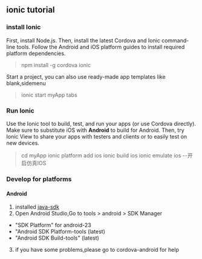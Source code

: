 ## ionic tutorial

### install Ionic

First, install Node.js. Then, install the latest Cordova and Ionic command-line tools. 
Follow the Android and iOS platform guides to install required platform dependencies.

> npm install -g cordova ionic
  
Start a project, you can also use ready-made app templates like blank,sidemenu
 
> ionic start myApp tabs 
   
   
### Run Ionic
   
Use the Ionic tool to build, test, and run your apps (or use Cordova directly). 
Make sure to substitute iOS with **Android** to build for Android.
Then, try Ionic View to share your apps with testers and clients or to easily test on new devices. 
  
> cd myApp
> ionic platform add ios
> ionic build ios
> ionic emulate ios  --开启仿真IOS

 
### Develop for platforms  

#### Android

   1. installed [java-sdk]
   2. Open Android Studio,Go to tools > android > SDK Manager
   * "SDK Platform" for android-23
   * "Android SDK Platform-tools (latest)
   * "Android SDK Build-tools" (latest)
   3. if you have some problems,please go to cordova-android for help


[java-sdk]:http://www.oracle.com/technetwork/java/javase/downloads/index.html
[cordova-android]:https://cordova.apache.org/docs/zh-cn/6.x/guide/platforms/android/index.html